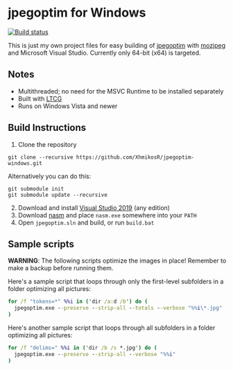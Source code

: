 # jpegoptim for Windows

[![Build status](https://img.shields.io/appveyor/ci/XhmikosR/jpegoptim-windows/master.svg)](https://ci.appveyor.com/project/XhmikosR/jpegoptim-windows/branch/master)

This is just my own project files for easy building of [jpegoptim](https://github.com/tjko/jpegoptim) with [mozjpeg](https://github.com/mozilla/mozjpeg) and Microsoft Visual Studio.
Currently only 64-bit (x64) is targeted.

## Notes

* Multithreaded; no need for the MSVC Runtime to be installed separately
* Built with [LTCG](https://docs.microsoft.com/en-us/cpp/build/reference/ltcg-link-time-code-generation?view=vs-2019)
* Runs on Windows Vista and newer

## Build Instructions

1. Clone the repository

  ```shell
  git clone --recursive https://github.com/XhmikosR/jpegoptim-windows.git
  ```

  Alternatively you can do this:

  ```shell
  git submodule init
  git submodule update --recursive
  ```

2. Download and install [Visual Studio 2019](https://visualstudio.microsoft.com/downloads/) (any edition)
3. Download [nasm](https://www.nasm.us/) and place `nasm.exe` somewhere into your `PATH`
4. Open `jpegoptim.sln` and build, or run `build.bat`

## Sample scripts

**WARNING**: The following scripts optimize the images in place! Remember to make a backup before running them.

Here's a sample script that loops through only the first-level subfolders in a folder optimizing all pictures:

```bat
for /f "tokens=*" %%i in ('dir /a:d /b') do (
  jpegoptim.exe --preserve --strip-all --totals --verbose "%%i\*.jpg"
)
```

Here's another sample script that loops through all subfolders in a folder optimizing all pictures:

```bat
for /f "delims=" %%i in ('dir /b /s *.jpg') do (
  jpegoptim.exe --preserve --strip-all --verbose "%%i"
)
```
